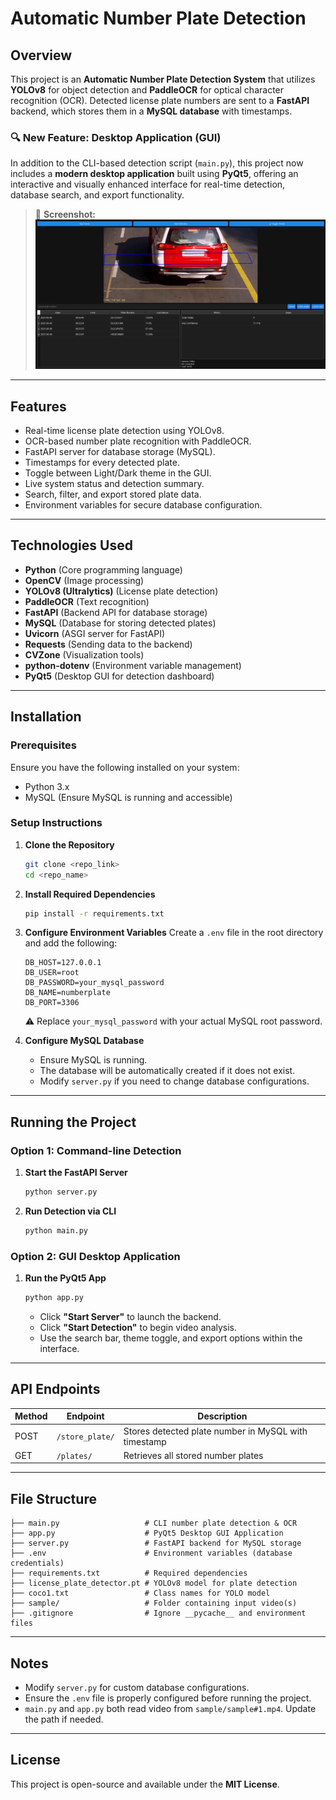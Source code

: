 # Automatic Number Plate Detection

## Overview

This project is an **Automatic Number Plate Detection System** that utilizes **YOLOv8** for object detection and **PaddleOCR** for optical character recognition (OCR). Detected license plate numbers are sent to a **FastAPI** backend, which stores them in a **MySQL database** with timestamps.

### 🔍 New Feature: Desktop Application (GUI)

In addition to the CLI-based detection script (`main.py`), this project now includes a **modern desktop application** built using **PyQt5**, offering an interactive and visually enhanced interface for real-time detection, database search, and export functionality.

> 📸 **Screenshot:**
> ![App Screenshot](assets/app.png)

---

## Features

* Real-time license plate detection using YOLOv8.
* OCR-based number plate recognition with PaddleOCR.
* FastAPI server for database storage (MySQL).
* Timestamps for every detected plate.
* Toggle between Light/Dark theme in the GUI.
* Live system status and detection summary.
* Search, filter, and export stored plate data.
* Environment variables for secure database configuration.

---

## Technologies Used

* **Python** (Core programming language)
* **OpenCV** (Image processing)
* **YOLOv8 (Ultralytics)** (License plate detection)
* **PaddleOCR** (Text recognition)
* **FastAPI** (Backend API for database storage)
* **MySQL** (Database for storing detected plates)
* **Uvicorn** (ASGI server for FastAPI)
* **Requests** (Sending data to the backend)
* **CVZone** (Visualization tools)
* **python-dotenv** (Environment variable management)
* **PyQt5** (Desktop GUI for detection dashboard)

---

## Installation

### Prerequisites

Ensure you have the following installed on your system:

* Python 3.x
* MySQL (Ensure MySQL is running and accessible)

### Setup Instructions

1. **Clone the Repository**

   ```bash
   git clone <repo_link>
   cd <repo_name>
   ```

2. **Install Required Dependencies**

   ```bash
   pip install -r requirements.txt
   ```

3. **Configure Environment Variables**
   Create a `.env` file in the root directory and add the following:

   ```env
   DB_HOST=127.0.0.1
   DB_USER=root
   DB_PASSWORD=your_mysql_password
   DB_NAME=numberplate
   DB_PORT=3306
   ```

   ⚠️ Replace `your_mysql_password` with your actual MySQL root password.

4. **Configure MySQL Database**

   * Ensure MySQL is running.
   * The database will be automatically created if it does not exist.
   * Modify `server.py` if you need to change database configurations.

---

## Running the Project

### Option 1: Command-line Detection

1. **Start the FastAPI Server**

   ```bash
   python server.py
   ```

2. **Run Detection via CLI**

   ```bash
   python main.py
   ```

### Option 2: GUI Desktop Application

1. **Run the PyQt5 App**

   ```bash
   python app.py
   ```

   * Click **"Start Server"** to launch the backend.
   * Click **"Start Detection"** to begin video analysis.
   * Use the search bar, theme toggle, and export options within the interface.

---

## API Endpoints

| Method | Endpoint        | Description                                          |
| ------ | --------------- | ---------------------------------------------------- |
| POST   | `/store_plate/` | Stores detected plate number in MySQL with timestamp |
| GET    | `/plates/`      | Retrieves all stored number plates                   |

---

## File Structure

```
├── main.py                   # CLI number plate detection & OCR
├── app.py                    # PyQt5 Desktop GUI Application
├── server.py                 # FastAPI backend for MySQL storage
├── .env                      # Environment variables (database credentials)
├── requirements.txt          # Required dependencies
├── license_plate_detector.pt # YOLOv8 model for plate detection
├── coco1.txt                 # Class names for YOLO model
├── sample/                   # Folder containing input video(s)
├── .gitignore                # Ignore __pycache__ and environment files
```

---

## Notes

* Modify `server.py` for custom database configurations.
* Ensure the `.env` file is properly configured before running the project.
* `main.py` and `app.py` both read video from `sample/sample#1.mp4`. Update the path if needed.

---

## License

This project is open-source and available under the **MIT License**.
